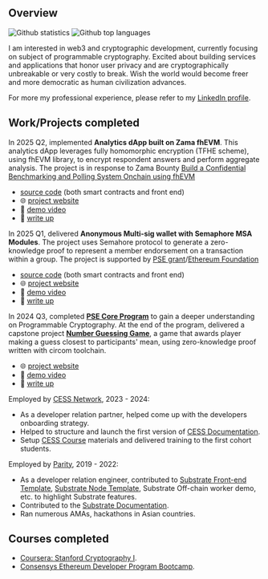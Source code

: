 ## Overview

![Github statistics](https://github-readme-stats.vercel.app/api?username=jimmychu0807&include_all_commits=true&count_private=true&hide_title=true&hide_border=true&show_icons=true&theme=graywhite)
![Github top languages](https://github-readme-stats.vercel.app/api/top-langs?username=jimmychu0807&locale=en&layout=compact&hide_border=true&theme=graywhite)

I am interested in web3 and cryptographic development, currently focusing on subject of programmable cryptography. Excited about building services and applications that honor user privacy and are cryptographically unbreakable or very costly to break. Wish the world would become freer and more democratic as human civilization advances.

For more my professional experience, please refer to my [LinkedIn profile](https://www.linkedin.com/in/jimmychu0807).

## Work/Projects completed 

In 2025 Q2, implemented **Analytics dApp built on Zama fhEVM**. This analytics dApp leverages fully homomorphic encryption (TFHE scheme), using fhEVM library, to encrypt respondent answers and perform aggregate analysis. The project is in response to Zama Bounty [Build a Confidential Benchmarking and Polling System Onchain using fhEVM](https://github.com/zama-ai/bounty-program/issues/144)
  - [source code](https://github.com/jimmychu0807/analytics-dapp-zama) (both smart contracts and front end)
  - 🌐 [project website](https://analytics-zama.vercel.app)
  - 🎥 [demo video](https://www.loom.com/share/13061bce424e4bed9d7f7551d3f5f33d)
  - 📜 [write up](https://jimmychu0807.hk/analytics-zama)

In 2025 Q1, delivered **Anonymous Multi-sig wallet with Semaphore MSA Modules**. The project uses Semahore protocol to generate a zero-knowledge proof to represent a member endorsement on a transaction within a group. The project is supported by [PSE grant](https://github.com/privacy-scaling-explorations/acceleration-program/issues/72)/[Ethereum Foundation](https://blog.ethereum.org/2025/02/06/allocation-q4-24#:~:text=Semaphore%20Modular%20Smart%20Contract%20Validator%20Module)
  - [source code](https://github.com/jimmychu0807/semaphore-msa-modules) (both smart contracts and front end)
  - 🌐 [project website](https://semaphore-msa-modules.jimmychu0807.hk/)
  - 🎥 [demo video](https://www.loom.com/share/0b800171a4f1491f9eedd4f555569e37)
  - 📜 [write up](https://jimmychu0807.hk/semaphore-msa-modules)

In 2024 Q3, completed [**PSE Core Program**](https://pse.dev/en/programs) to gain a deeper understanding on Programmable Cryptography. At the end of the program, delivered a capstone project [**Number Guessing Game**](https://github.com/jimmychu0807/number-guessing-game), a game that awards player making a guess closest to participants' mean, using zero-knowledge proof written with circom toolchain.
  - 🌐 [project website](https://guessing.jimmychu0807.hk)
  - 🎥 [demo video](https://www.youtube.com/watch?v=MrhGMfzsAX0)
  - 📜 [write up](https://jimmychu0807.hk/pse-core-capstone-project)

Employed by [CESS Network](https://cess.network/), 2023 - 2024:
  - As a developer relation partner, helped come up with the developers onboarding strategy.
  - Helped to structure and launch the first version of [CESS Documentation](https://doc.cess.network).
  - Setup [CESS Course](https://course.cess.network) materials and delivered training to the first cohort students.

Employed by [Parity](https://www.parity.io/), 2019 - 2022:
  - As a developer relation engineer, contributed to [Substrate Front-end Template](https://github.com/jimmychu0807/substrate-front-end-template), [Substrate Node Template](https://docs.substrate.io/reference/command-line-tools/node-template/), Substrate Off-chain worker demo, etc. to highlight Substrate features.
  - Contributed to the [Substrate Documentation](https://docs.substrate.io/).
  - Ran numerous AMAs, hackathons in Asian countries.

## Courses completed

- [Coursera: Stanford Cryptography I](https://www.coursera.org/learn/crypto).
- [Consensys Ethereum Developer Program Bootcamp](https://consensys.io/academy/bootcamp).
